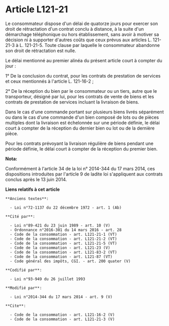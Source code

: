 # Article L121-21

Le consommateur dispose d'un délai de quatorze jours pour exercer son droit de rétractation d'un contrat conclu à distance, à
la suite d'un démarchage téléphonique ou hors établissement, sans avoir à motiver sa décision ni à supporter d'autres coûts
que ceux prévus aux articles L. 121-21-3 à L. 121-21-5. Toute clause par laquelle le consommateur abandonne son droit de
rétractation est nulle. 

Le délai mentionné au premier alinéa du présent article court à compter du jour : 

1° De la conclusion du contrat, pour les contrats de prestation de services et ceux mentionnés à l'article L. 121-16-2 ; 

2° De la réception du bien par le consommateur ou un tiers, autre que le transporteur, désigné par lui, pour les contrats de
vente de biens et les contrats de prestation de services incluant la livraison de biens. 

Dans le cas d'une commande portant sur plusieurs biens livrés séparément ou dans le cas d'une commande d'un bien composé de
lots ou de pièces multiples dont la livraison est échelonnée sur une période définie, le délai court à compter de la
réception du dernier bien ou lot ou de la dernière pièce. 

Pour les contrats prévoyant la livraison régulière de biens pendant une période définie, le délai court à compter de la
réception du premier bien.

**Nota:**

Conformément à l'article 34 de la loi n° 2014-344 du 17 mars 2014, ces dispositions introduites par l'article 9 de ladite loi
s'appliquent aux contrats conclus après le 13 juin 2014.

**Liens relatifs à cet article**

	**Anciens textes**:

	  - Loi n°72-1137 du 22 décembre 1972 - art. 1 (Ab)

	**Cité par**:

	  - Loi n°89-421 du 23 juin 1989 - art. 10 (V)
	  - Ordonnance n°2016-301 du 14 mars 2016 - art. 28
	  - Code de la consommation - art. L121-21-1 (VT)
	  - Code de la consommation - art. L121-21-2 (VT)
	  - Code de la consommation - art. L121-21-5 (VT)
	  - Code de la consommation - art. L121-23 (V)
	  - Code de la consommation - art. L121-83-2 (VT)
	  - Code de la consommation - art. L121-87 (VT)
	  - Code général des impôts, CGI. - art. 200 quater (V)

	**Codifié par**:

	  - Loi n°93-949 du 26 juillet 1993

	**Modifié par**:

	  - Loi n°2014-344 du 17 mars 2014 - art. 9 (V)

	**Cite**:

	  - Code de la consommation - art. L121-16-2 (V)
	  - Code de la consommation - art. L121-21-3 (V)
